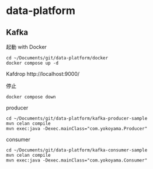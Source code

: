 # data-platform

## Kafka

起動 with Docker
```shell
cd ~/Documents/git/data-platform/docker
docker compose up -d
```

Kafdrop
http://localhost:9000/

停止
```shell
docker compose down
```

producer
```shell
cd ~/Documents/git/data-platform/kafka-producer-sample
mvn celan compile
mvn exec:java -Dexec.mainClass="com.yokoyama.Producer"
```

consumer
```shell
cd ~/Documents/git/data-platform/kafka-consumer-sample
mvn celan compile
mvn exec:java -Dexec.mainClass="com.yokoyama.Consumer"
```